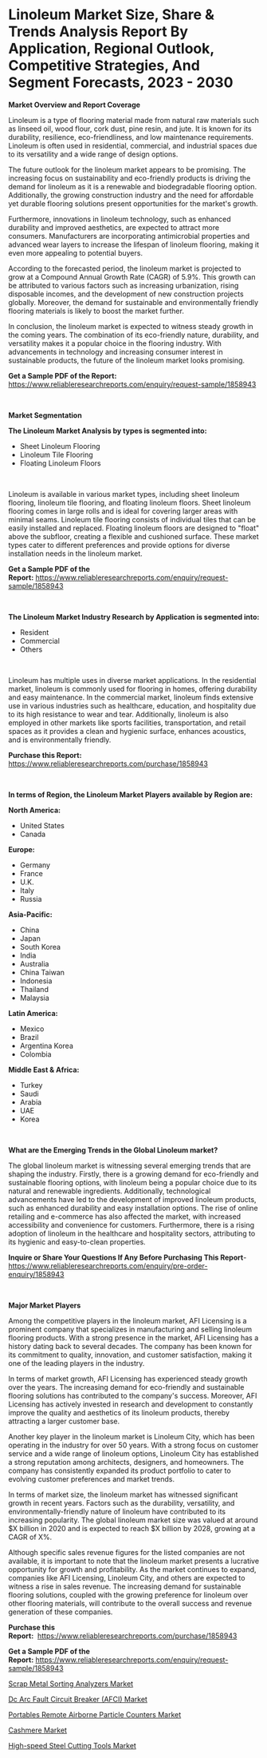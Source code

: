 <p><h1>Linoleum Market Size, Share & Trends Analysis Report By Application, Regional Outlook, Competitive Strategies, And Segment Forecasts, 2023 - 2030</h1></p><p><strong>Market Overview and Report Coverage</strong></p>
<p><p>Linoleum is a type of flooring material made from natural raw materials such as linseed oil, wood flour, cork dust, pine resin, and jute. It is known for its durability, resilience, eco-friendliness, and low maintenance requirements. Linoleum is often used in residential, commercial, and industrial spaces due to its versatility and a wide range of design options.</p><p>The future outlook for the linoleum market appears to be promising. The increasing focus on sustainability and eco-friendly products is driving the demand for linoleum as it is a renewable and biodegradable flooring option. Additionally, the growing construction industry and the need for affordable yet durable flooring solutions present opportunities for the market's growth.</p><p>Furthermore, innovations in linoleum technology, such as enhanced durability and improved aesthetics, are expected to attract more consumers. Manufacturers are incorporating antimicrobial properties and advanced wear layers to increase the lifespan of linoleum flooring, making it even more appealing to potential buyers.</p><p>According to the forecasted period, the linoleum market is projected to grow at a Compound Annual Growth Rate (CAGR) of 5.9%. This growth can be attributed to various factors such as increasing urbanization, rising disposable incomes, and the development of new construction projects globally. Moreover, the demand for sustainable and environmentally friendly flooring materials is likely to boost the market further.</p><p>In conclusion, the linoleum market is expected to witness steady growth in the coming years. The combination of its eco-friendly nature, durability, and versatility makes it a popular choice in the flooring industry. With advancements in technology and increasing consumer interest in sustainable products, the future of the linoleum market looks promising.</p></p>
<p><strong>Get a Sample PDF of the Report:</strong> <a href="https://www.reliableresearchreports.com/enquiry/request-sample/1858943">https://www.reliableresearchreports.com/enquiry/request-sample/1858943</a></p>
<p>&nbsp;</p>
<p><strong>Market Segmentation</strong></p>
<p><strong>The Linoleum Market Analysis by types is segmented into:</strong></p>
<p><ul><li>Sheet Linoleum Flooring</li><li>Linoleum Tile Flooring</li><li>Floating Linoleum Floors</li></ul></p>
<p>&nbsp;</p>
<p><p>Linoleum is available in various market types, including sheet linoleum flooring, linoleum tile flooring, and floating linoleum floors. Sheet linoleum flooring comes in large rolls and is ideal for covering larger areas with minimal seams. Linoleum tile flooring consists of individual tiles that can be easily installed and replaced. Floating linoleum floors are designed to "float" above the subfloor, creating a flexible and cushioned surface. These market types cater to different preferences and provide options for diverse installation needs in the linoleum market.</p></p>
<p><strong>Get a Sample PDF of the Report:</strong>&nbsp;<a href="https://www.reliableresearchreports.com/enquiry/request-sample/1858943">https://www.reliableresearchreports.com/enquiry/request-sample/1858943</a></p>
<p>&nbsp;</p>
<p><strong>The Linoleum Market Industry Research by Application is segmented into:</strong></p>
<p><ul><li>Resident</li><li>Commercial</li><li>Others</li></ul></p>
<p>&nbsp;</p>
<p><p>Linoleum has multiple uses in diverse market applications. In the residential market, linoleum is commonly used for flooring in homes, offering durability and easy maintenance. In the commercial market, linoleum finds extensive use in various industries such as healthcare, education, and hospitality due to its high resistance to wear and tear. Additionally, linoleum is also employed in other markets like sports facilities, transportation, and retail spaces as it provides a clean and hygienic surface, enhances acoustics, and is environmentally friendly.</p></p>
<p><strong>Purchase this Report:</strong>&nbsp; <a href="https://www.reliableresearchreports.com/purchase/1858943">https://www.reliableresearchreports.com/purchase/1858943</a></p>
<p>&nbsp;</p>
<p><strong>In terms of Region, the Linoleum Market Players available by Region are:</strong></p>
<p>
    <p> <strong> North America: </strong>
        <ul>
            <li>United States</li>
            <li>Canada</li>
        </ul>
        </p> 
    <p> <strong> Europe: </strong>
        <ul>
            <li>Germany</li>
            <li>France</li>
            <li>U.K.</li>
            <li>Italy</li>
            <li>Russia</li>
        </ul>
        </p> 
    <p> <strong> Asia-Pacific: </strong>
        <ul>
            <li>China</li>
            <li>Japan</li>
            <li>South Korea</li>
            <li>India</li>
            <li>Australia</li>
            <li>China Taiwan</li>
            <li>Indonesia</li>
            <li>Thailand</li>
            <li>Malaysia</li>
        </ul>
        </p> 
    <p> <strong> Latin America: </strong>
        <ul>
            <li>Mexico</li>
            <li>Brazil</li>
            <li>Argentina Korea</li>
            <li>Colombia</li>
        </ul>
        </p> 
    <p> <strong> Middle East & Africa: </strong>
        <ul>
            <li>Turkey</li>
            <li>Saudi</li>
            <li>Arabia</li>
            <li>UAE</li>
            <li>Korea</li>
        </ul>
    </p>
    </p>
<p>&nbsp;</p>
<p><strong>What are the Emerging Trends in the Global Linoleum market?</strong></p>
<p><p>The global linoleum market is witnessing several emerging trends that are shaping the industry. Firstly, there is a growing demand for eco-friendly and sustainable flooring options, with linoleum being a popular choice due to its natural and renewable ingredients. Additionally, technological advancements have led to the development of improved linoleum products, such as enhanced durability and easy installation options. The rise of online retailing and e-commerce has also affected the market, with increased accessibility and convenience for customers. Furthermore, there is a rising adoption of linoleum in the healthcare and hospitality sectors, attributing to its hygienic and easy-to-clean properties.</p></p>
<p><strong>Inquire or Share Your Questions If Any Before Purchasing This Report</strong>- <a href="https://www.reliableresearchreports.com/enquiry/pre-order-enquiry/1858943">https://www.reliableresearchreports.com/enquiry/pre-order-enquiry/1858943</a></p>
<p>&nbsp;</p>
<p><strong>Major Market Players</strong></p>
<p><p>Among the competitive players in the linoleum market, AFI Licensing is a prominent company that specializes in manufacturing and selling linoleum flooring products. With a strong presence in the market, AFI Licensing has a history dating back to several decades. The company has been known for its commitment to quality, innovation, and customer satisfaction, making it one of the leading players in the industry.</p><p>In terms of market growth, AFI Licensing has experienced steady growth over the years. The increasing demand for eco-friendly and sustainable flooring solutions has contributed to the company's success. Moreover, AFI Licensing has actively invested in research and development to constantly improve the quality and aesthetics of its linoleum products, thereby attracting a larger customer base.</p><p>Another key player in the linoleum market is Linoleum City, which has been operating in the industry for over 50 years. With a strong focus on customer service and a wide range of linoleum options, Linoleum City has established a strong reputation among architects, designers, and homeowners. The company has consistently expanded its product portfolio to cater to evolving customer preferences and market trends.</p><p>In terms of market size, the linoleum market has witnessed significant growth in recent years. Factors such as the durability, versatility, and environmentally-friendly nature of linoleum have contributed to its increasing popularity. The global linoleum market size was valued at around $X billion in 2020 and is expected to reach $X billion by 2028, growing at a CAGR of X%.</p><p>Although specific sales revenue figures for the listed companies are not available, it is important to note that the linoleum market presents a lucrative opportunity for growth and profitability. As the market continues to expand, companies like AFI Licensing, Linoleum City, and others are expected to witness a rise in sales revenue. The increasing demand for sustainable flooring solutions, coupled with the growing preference for linoleum over other flooring materials, will contribute to the overall success and revenue generation of these companies.</p></p>
<p><strong>Purchase this Report:</strong>&nbsp;&nbsp;<a href="https://www.reliableresearchreports.com/purchase/1858943">https://www.reliableresearchreports.com/purchase/1858943</a></p>
<p></p>
<p><strong>Get a Sample PDF of the Report:</strong>&nbsp;<a href="https://www.reliableresearchreports.com/enquiry/request-sample/1858943">https://www.reliableresearchreports.com/enquiry/request-sample/1858943</a></p>
<p><p><a href="https://medium.com/@staceyhilll3626/scrap-metal-sorting-analyzers-market-size-and-market-trends-complete-industry-overview-2023-to-57ca2d2e3a81">Scrap Metal Sorting Analyzers Market</a></p><p><a href="https://medium.com/@eloisadavis6326/dc-arc-fault-circuit-breaker-afci-market-size-market-outlook-and-market-forecast-2023-to-2030-08d8562c3f09">Dc Arc Fault Circuit Breaker (AFCI) Market</a></p><p><a href="https://medium.com/@ransomjohns101/portables-remote-airborne-particle-counters-market-furnishes-information-on-market-share-market-552d28453b66">Portables Remote Airborne Particle Counters Market</a></p><p><a href="https://github.com/NorbertYates/Market-Research-Report-List-2/blob/main/cashmere-market.md">Cashmere Market</a></p><p><a href="https://medium.com/@kavonhansen3626/high-speed-steel-cutting-tools-market-insights-into-market-cagr-market-trends-and-growth-de6d8eab5ecc">High-speed Steel Cutting Tools Market</a></p></p>